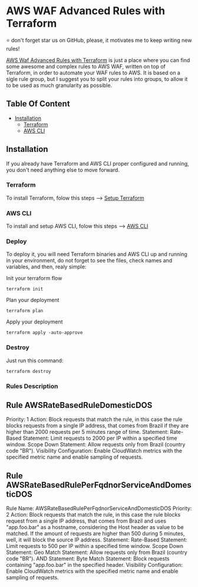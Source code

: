 # AWS WAF Advanced Rules with Terraform

:star: don't forget star us on GitHub, please, it motivates me to keep writing new rules!

[AWS Waf Advanced Rules with Terraform](https://github.com/glaucius/aws-waf-terraform-advanced-rules) is just a place where you can find some awesome and complex rules to AWS WAF, written on top of Terraform, in order to automate your WAF rules to AWS. It is based on a sigle rule group, but I suggest you to split your rules into groups, to allow it to be used as much granularity as possible.

## Table Of Content

- [Installation](#installation)
    - [Terraform](#terraform)
    - [AWS CLI](#awscli)

## Installation

If you already have Terraform and AWS CLI proper configured and running, you don't need anything else to move forward.

### Terraform

To install Terraform, folow this steps -->  [Setup Terraform](https://developer.hashicorp.com/terraform/tutorials/aws-get-started/install-cli)

### AWS CLI

To install and setup AWS CLI, folow this steps --> [AWS CLI](https://docs.aws.amazon.com/cli/latest/userguide/getting-started-install.html)


### Deploy

To deploy it, you will need Terraform binaries and AWS CLI up and running in your environment, do not forget to see the files, check names and variables, and then, realy simple:

Init your terraform flow
```
terraform init
```
Plan your deployment
```
terraform plan
```
Apply your deployment
```
terraform apply -auto-approve
```

### Destroy

Just run this command:
```
terraform destroy
```

### Rules Description

## Rule AWSRateBasedRuleDomesticDOS

Priority: 1
Action: Block requests that match the rule, in this case the rule blocks requests from a single IP address, that comes from Brazil if they are higher than 2000 requests per 5 minutes range of time.
Statement:
Rate-Based Statement: Limit requests to 2000 per IP within a specified time window.
Scope Down Statement: Allow requests only from Brazil (country code "BR").
Visibility Configuration: Enable CloudWatch metrics with the specified metric name and enable sampling of requests.

## Rule AWSRateBasedRulePerFqdnorServiceAndDomesticDOS

Rule Name: AWSRateBasedRulePerFqdnorServiceAndDomesticDOS
Priority: 2
Action: Block requests that match the rule, in this case the rule blocks request from a single IP address, that comes from Brazil and uses "app.foo.bar" as a hostname, considering the Host header as value to be matched. If the amount of requests are higher than 500 during 5 minutes, well, it will block the source IP address.
Statement:
Rate-Based Statement: Limit requests to 500 per IP within a specified time window.
Scope Down Statement:
Geo Match Statement: Allow requests only from Brazil (country code "BR").
AND Statement:
Byte Match Statement: Block requests containing "app.foo.bar" in the specified header.
Visibility Configuration: Enable CloudWatch metrics with the specified metric name and enable sampling of requests.